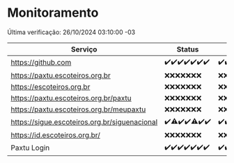 # Monitoramento

Última verificação: 26/10/2024 03:10:00 -03

|Serviço|Status|Últimas 24h|
|---|---|---|
|https://github.com|<span title="2024-10-19: OK=23">✔️</span><span title="2024-10-20: OK=23">✔️</span><span title="2024-10-21: OK=23">✔️</span><span title="2024-10-22: OK=23">✔️</span><span title="2024-10-23: OK=23">✔️</span><span title="2024-10-24: OK=23">✔️</span><span title="2024-10-25: OK=5">✔️</span>|<span title="25/10/2024 03:12:00 -03 : 200">✔️</span><span title="25/10/2024 04:08:00 -03 : 200">✔️</span><span title="25/10/2024 05:11:00 -03 : 200">✔️</span><span title="25/10/2024 06:09:00 -03 : 200">✔️</span><span title="25/10/2024 07:09:00 -03 : 200">✔️</span><span title="25/10/2024 08:07:00 -03 : 200">✔️</span><span title="25/10/2024 09:15:00 -03 : 200">✔️</span><span title="25/10/2024 10:16:00 -03 : 200">✔️</span><span title="25/10/2024 11:07:00 -03 : 200">✔️</span><span title="25/10/2024 12:08:00 -03 : 200">✔️</span><span title="25/10/2024 13:09:00 -03 : 200">✔️</span><span title="25/10/2024 14:07:00 -03 : 200">✔️</span><span title="25/10/2024 15:10:00 -03 : 200">✔️</span><span title="25/10/2024 16:06:00 -03 : 200">✔️</span><span title="25/10/2024 17:09:00 -03 : 200">✔️</span><span title="25/10/2024 18:07:00 -03 : 200">✔️</span><span title="25/10/2024 19:07:00 -03 : 200">✔️</span><span title="25/10/2024 20:09:00 -03 : 200">✔️</span><span title="25/10/2024 21:38:00 -03 : 200">✔️</span><span title="25/10/2024 23:08:00 -03 : 200">✔️</span><span title="26/10/2024 00:12:00 -03 : 200">✔️</span><span title="26/10/2024 01:10:00 -03 : 200">✔️</span><span title="26/10/2024 02:07:00 -03 : 200">✔️</span><span title="26/10/2024 03:10:00 -03 : 200">✔️</span>|
|https://paxtu.escoteiros.org.br|<span title="2024-10-19: Falhas=23">❌</span><span title="2024-10-20: Falhas=23">❌</span><span title="2024-10-21: Falhas=23">❌</span><span title="2024-10-22: Falhas=23">❌</span><span title="2024-10-23: Falhas=23">❌</span><span title="2024-10-24: Falhas=23">❌</span><span title="2024-10-25: Falhas=5">❌</span>|<span title="25/10/2024 03:12:00 -03 : 403">❌</span><span title="25/10/2024 04:08:00 -03 : 403">❌</span><span title="25/10/2024 05:11:00 -03 : 403">❌</span><span title="25/10/2024 06:09:00 -03 : 403">❌</span><span title="25/10/2024 07:09:00 -03 : 403">❌</span><span title="25/10/2024 08:07:00 -03 : 403">❌</span><span title="25/10/2024 09:15:00 -03 : 403">❌</span><span title="25/10/2024 10:16:00 -03 : 403">❌</span><span title="25/10/2024 11:07:00 -03 : 403">❌</span><span title="25/10/2024 12:08:00 -03 : 403">❌</span><span title="25/10/2024 13:10:00 -03 : 403">❌</span><span title="25/10/2024 14:07:00 -03 : 403">❌</span><span title="25/10/2024 15:10:00 -03 : 403">❌</span><span title="25/10/2024 16:06:00 -03 : 403">❌</span><span title="25/10/2024 17:09:00 -03 : 403">❌</span><span title="25/10/2024 18:07:00 -03 : 403">❌</span><span title="25/10/2024 19:07:00 -03 : 403">❌</span><span title="25/10/2024 20:09:00 -03 : 403">❌</span><span title="25/10/2024 21:38:00 -03 : 403">❌</span><span title="25/10/2024 23:08:00 -03 : 403">❌</span><span title="26/10/2024 00:12:00 -03 : 403">❌</span><span title="26/10/2024 01:10:00 -03 : 403">❌</span><span title="26/10/2024 02:07:00 -03 : 403">❌</span><span title="26/10/2024 03:10:00 -03 : 403">❌</span>|
|https://escoteiros.org.br|<span title="2024-10-19: Falhas=23">❌</span><span title="2024-10-20: Falhas=23">❌</span><span title="2024-10-21: Falhas=23">❌</span><span title="2024-10-22: Falhas=23">❌</span><span title="2024-10-23: Falhas=23">❌</span><span title="2024-10-24: Falhas=23">❌</span><span title="2024-10-25: Falhas=5">❌</span>|<span title="25/10/2024 03:12:00 -03 : 403">❌</span><span title="25/10/2024 04:08:00 -03 : 403">❌</span><span title="25/10/2024 05:11:00 -03 : 403">❌</span><span title="25/10/2024 06:09:00 -03 : 403">❌</span><span title="25/10/2024 07:09:00 -03 : 403">❌</span><span title="25/10/2024 08:07:00 -03 : 403">❌</span><span title="25/10/2024 09:15:00 -03 : 403">❌</span><span title="25/10/2024 10:16:00 -03 : 403">❌</span><span title="25/10/2024 11:07:00 -03 : 403">❌</span><span title="25/10/2024 12:08:00 -03 : 403">❌</span><span title="25/10/2024 13:10:00 -03 : 403">❌</span><span title="25/10/2024 14:07:00 -03 : 403">❌</span><span title="25/10/2024 15:10:00 -03 : 403">❌</span><span title="25/10/2024 16:06:00 -03 : 403">❌</span><span title="25/10/2024 17:09:00 -03 : 403">❌</span><span title="25/10/2024 18:07:00 -03 : 403">❌</span><span title="25/10/2024 19:07:00 -03 : 403">❌</span><span title="25/10/2024 20:09:00 -03 : 403">❌</span><span title="25/10/2024 21:38:00 -03 : 403">❌</span><span title="25/10/2024 23:08:00 -03 : 403">❌</span><span title="26/10/2024 00:12:00 -03 : 403">❌</span><span title="26/10/2024 01:10:00 -03 : 403">❌</span><span title="26/10/2024 02:07:00 -03 : 403">❌</span><span title="26/10/2024 03:10:00 -03 : 403">❌</span>|
|https://paxtu.escoteiros.org.br/paxtu|<span title="2024-10-19: Falhas=23">❌</span><span title="2024-10-20: Falhas=23">❌</span><span title="2024-10-21: Falhas=23">❌</span><span title="2024-10-22: Falhas=23">❌</span><span title="2024-10-23: Falhas=23">❌</span><span title="2024-10-24: Falhas=23">❌</span><span title="2024-10-25: Falhas=5">❌</span>|<span title="25/10/2024 03:12:00 -03 : 403">❌</span><span title="25/10/2024 04:08:00 -03 : 403">❌</span><span title="25/10/2024 05:11:00 -03 : 403">❌</span><span title="25/10/2024 06:09:00 -03 : 403">❌</span><span title="25/10/2024 07:09:00 -03 : 403">❌</span><span title="25/10/2024 08:07:00 -03 : 403">❌</span><span title="25/10/2024 09:15:00 -03 : 403">❌</span><span title="25/10/2024 10:16:00 -03 : 403">❌</span><span title="25/10/2024 11:07:00 -03 : 403">❌</span><span title="25/10/2024 12:08:00 -03 : 403">❌</span><span title="25/10/2024 13:10:00 -03 : 403">❌</span><span title="25/10/2024 14:07:00 -03 : 403">❌</span><span title="25/10/2024 15:10:00 -03 : 403">❌</span><span title="25/10/2024 16:06:00 -03 : 403">❌</span><span title="25/10/2024 17:09:00 -03 : 403">❌</span><span title="25/10/2024 18:07:00 -03 : 403">❌</span><span title="25/10/2024 19:07:00 -03 : 403">❌</span><span title="25/10/2024 20:09:00 -03 : 403">❌</span><span title="25/10/2024 21:38:00 -03 : 403">❌</span><span title="25/10/2024 23:08:00 -03 : 403">❌</span><span title="26/10/2024 00:12:00 -03 : 403">❌</span><span title="26/10/2024 01:10:00 -03 : 403">❌</span><span title="26/10/2024 02:07:00 -03 : 403">❌</span><span title="26/10/2024 03:10:00 -03 : 403">❌</span>|
|https://paxtu.escoteiros.org.br/meupaxtu|<span title="2024-10-19: Falhas=23">❌</span><span title="2024-10-20: Falhas=23">❌</span><span title="2024-10-21: Falhas=23">❌</span><span title="2024-10-22: Falhas=23">❌</span><span title="2024-10-23: Falhas=23">❌</span><span title="2024-10-24: Falhas=23">❌</span><span title="2024-10-25: Falhas=5">❌</span>|<span title="25/10/2024 03:12:00 -03 : 403">❌</span><span title="25/10/2024 04:08:00 -03 : 403">❌</span><span title="25/10/2024 05:11:00 -03 : 403">❌</span><span title="25/10/2024 06:09:00 -03 : 403">❌</span><span title="25/10/2024 07:09:00 -03 : 403">❌</span><span title="25/10/2024 08:07:00 -03 : 403">❌</span><span title="25/10/2024 09:15:00 -03 : 403">❌</span><span title="25/10/2024 10:16:00 -03 : 403">❌</span><span title="25/10/2024 11:07:00 -03 : 403">❌</span><span title="25/10/2024 12:08:00 -03 : 403">❌</span><span title="25/10/2024 13:10:00 -03 : 403">❌</span><span title="25/10/2024 14:07:00 -03 : 403">❌</span><span title="25/10/2024 15:10:00 -03 : 403">❌</span><span title="25/10/2024 16:06:00 -03 : 403">❌</span><span title="25/10/2024 17:09:00 -03 : 403">❌</span><span title="25/10/2024 18:07:00 -03 : 403">❌</span><span title="25/10/2024 19:07:00 -03 : 403">❌</span><span title="25/10/2024 20:09:00 -03 : 403">❌</span><span title="25/10/2024 21:38:00 -03 : 403">❌</span><span title="25/10/2024 23:08:00 -03 : 403">❌</span><span title="26/10/2024 00:12:00 -03 : 403">❌</span><span title="26/10/2024 01:10:00 -03 : 403">❌</span><span title="26/10/2024 02:07:00 -03 : 403">❌</span><span title="26/10/2024 03:10:00 -03 : 403">❌</span>|
|https://sigue.escoteiros.org.br/siguenacional|<span title="2024-10-19: OK=23">✔️</span><span title="2024-10-20: OK=22, Falhas=1">⚠️</span><span title="2024-10-21: OK=23">✔️</span><span title="2024-10-22: OK=23">✔️</span><span title="2024-10-23: OK=22, Falhas=1">⚠️</span><span title="2024-10-24: OK=23">✔️</span><span title="2024-10-25: OK=5">✔️</span>|<span title="25/10/2024 03:12:00 -03 : 200">✔️</span><span title="25/10/2024 04:08:00 -03 : 200">✔️</span><span title="25/10/2024 05:11:00 -03 : 200">✔️</span><span title="25/10/2024 06:09:00 -03 : 200">✔️</span><span title="25/10/2024 07:09:00 -03 : 200">✔️</span><span title="25/10/2024 08:07:00 -03 : 200">✔️</span><span title="25/10/2024 09:15:00 -03 : 200">✔️</span><span title="25/10/2024 10:16:00 -03 : 200">✔️</span><span title="25/10/2024 11:07:00 -03 : 200">✔️</span><span title="25/10/2024 12:08:00 -03 : 200">✔️</span><span title="25/10/2024 13:10:00 -03 : 200">✔️</span><span title="25/10/2024 14:07:00 -03 : 200">✔️</span><span title="25/10/2024 15:10:00 -03 : 200">✔️</span><span title="25/10/2024 16:06:00 -03 : 200">✔️</span><span title="25/10/2024 17:09:00 -03 : 200">✔️</span><span title="25/10/2024 18:07:00 -03 : 200">✔️</span><span title="25/10/2024 19:07:00 -03 : 200">✔️</span><span title="25/10/2024 20:09:00 -03 : 200">✔️</span><span title="25/10/2024 21:38:00 -03 : 200">✔️</span><span title="25/10/2024 23:08:00 -03 : 200">✔️</span><span title="26/10/2024 00:12:00 -03 : 200">✔️</span><span title="26/10/2024 01:10:00 -03 : 200">✔️</span><span title="26/10/2024 02:07:00 -03 : 200">✔️</span><span title="26/10/2024 03:10:00 -03 : 200">✔️</span>|
|https://id.escoteiros.org.br/|<span title="2024-10-19: Falhas=23">❌</span><span title="2024-10-20: Falhas=23">❌</span><span title="2024-10-21: Falhas=23">❌</span><span title="2024-10-22: Falhas=23">❌</span><span title="2024-10-23: Falhas=23">❌</span><span title="2024-10-24: Falhas=23">❌</span><span title="2024-10-25: Falhas=5">❌</span>|<span title="25/10/2024 03:12:00 -03 : 403">❌</span><span title="25/10/2024 04:08:00 -03 : 403">❌</span><span title="25/10/2024 05:11:00 -03 : 403">❌</span><span title="25/10/2024 06:09:00 -03 : 403">❌</span><span title="25/10/2024 07:09:00 -03 : 403">❌</span><span title="25/10/2024 08:07:00 -03 : 403">❌</span><span title="25/10/2024 09:15:00 -03 : 403">❌</span><span title="25/10/2024 10:16:00 -03 : 403">❌</span><span title="25/10/2024 11:07:00 -03 : 403">❌</span><span title="25/10/2024 12:08:00 -03 : 403">❌</span><span title="25/10/2024 13:10:00 -03 : 403">❌</span><span title="25/10/2024 14:07:00 -03 : 403">❌</span><span title="25/10/2024 15:10:00 -03 : 403">❌</span><span title="25/10/2024 16:06:00 -03 : 403">❌</span><span title="25/10/2024 17:09:00 -03 : 403">❌</span><span title="25/10/2024 18:07:00 -03 : 403">❌</span><span title="25/10/2024 19:07:00 -03 : 403">❌</span><span title="25/10/2024 20:09:00 -03 : 403">❌</span><span title="25/10/2024 21:38:00 -03 : 403">❌</span><span title="25/10/2024 23:08:00 -03 : 403">❌</span><span title="26/10/2024 00:12:00 -03 : 403">❌</span><span title="26/10/2024 01:10:00 -03 : 403">❌</span><span title="26/10/2024 02:07:00 -03 : 403">❌</span><span title="26/10/2024 03:10:00 -03 : 403">❌</span>|
|Paxtu Login|<span title="2024-10-19: OK=23">✔️</span><span title="2024-10-20: OK=23">✔️</span><span title="2024-10-21: OK=23">✔️</span><span title="2024-10-22: OK=23">✔️</span><span title="2024-10-23: OK=23">✔️</span><span title="2024-10-24: OK=23">✔️</span><span title="2024-10-25: OK=5">✔️</span>|<span title="25/10/2024 03:12:00 -03 : 200">✔️</span><span title="25/10/2024 04:08:00 -03 : 200">✔️</span><span title="25/10/2024 05:11:00 -03 : 200">✔️</span><span title="25/10/2024 06:09:00 -03 : 200">✔️</span><span title="25/10/2024 07:09:00 -03 : 200">✔️</span><span title="25/10/2024 08:07:00 -03 : 200">✔️</span><span title="25/10/2024 09:15:00 -03 : 200">✔️</span><span title="25/10/2024 10:16:00 -03 : 200">✔️</span><span title="25/10/2024 11:07:00 -03 : 200">✔️</span><span title="25/10/2024 12:08:00 -03 : 200">✔️</span><span title="25/10/2024 13:10:00 -03 : 200">✔️</span><span title="25/10/2024 14:07:00 -03 : 200">✔️</span><span title="25/10/2024 15:10:00 -03 : 200">✔️</span><span title="25/10/2024 16:06:00 -03 : 200">✔️</span><span title="25/10/2024 17:09:00 -03 : 200">✔️</span><span title="25/10/2024 18:07:00 -03 : 200">✔️</span><span title="25/10/2024 19:07:00 -03 : 200">✔️</span><span title="25/10/2024 20:09:00 -03 : 200">✔️</span><span title="25/10/2024 21:38:00 -03 : 200">✔️</span><span title="25/10/2024 23:08:00 -03 : 200">✔️</span><span title="26/10/2024 00:12:00 -03 : 200">✔️</span><span title="26/10/2024 01:10:00 -03 : 200">✔️</span><span title="26/10/2024 02:07:00 -03 : 200">✔️</span><span title="26/10/2024 03:10:00 -03 : 200">✔️</span>|
